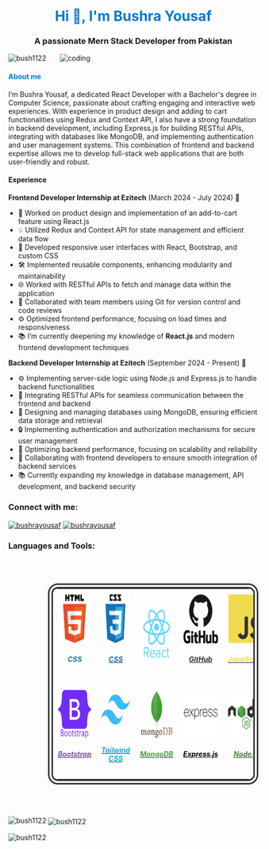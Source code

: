 <h1 align="center" style=" color: #007acc;">Hi 👋, I'm Bushra Yousaf</h1>
<h3 align="center">A passionate Mern Stack Developer  from Pakistan</h3>
<img align="right" alt="coding" width="400" src="https://static.wixstatic.com/media/b313a9_89ebec0c5f384c65a9551f0c1ec18ca9~mv2.gif" >

<p align="left"> <img src="https://komarev.com/ghpvc/?username=bush1122&label=Profile%20views&color=0e75b6&style=flat" alt="bush1122" /> </p>

<h4 style="color: #007acc;">
  About <span style="color:  #007acc;">me</span>
</h4>
<p>I’m Bushra Yousaf, a dedicated React Developer with a Bachelor's degree in Computer Science, passionate about crafting engaging and interactive web experiences. With experience in product design and adding to cart functionalities using Redux and Context API, I also have a strong foundation in backend development, including Express.js for building RESTful APIs, integrating with databases like MongoDB, and implementing authentication and user management systems. This combination of frontend and backend expertise allows me to develop full-stack web applications that are both user-friendly and robust.</p>

<h4>Experience</h4>
<p><strong>Frontend Developer Internship at Ezitech</strong> (March 2024 - July 2024) 🏢</p>
<ul style="padding-left: 20px;">
    <li>🚀 Worked on product design and implementation of an add-to-cart feature using React.js</li>
    <li>💡 Utilized Redux and Context API for state management and efficient data flow</li>
    <li>🎨 Developed responsive user interfaces with React, Bootstrap, and custom CSS</li>
    <li>🛠️ Implemented reusable components, enhancing modularity and maintainability</li>
    <li>🌐 Worked with RESTful APIs to fetch and manage data within the application</li>
    <li>🤝 Collaborated with team members using Git for version control and code reviews</li>
    <li>⚙️ Optimized frontend performance, focusing on load times and responsiveness</li>
    <li>📚 I’m currently deepening my knowledge of <strong>React.js</strong> and modern frontend development techniques</li>
</ul>




<p><strong>Backend Developer Internship at Ezitech</strong> (September 2024 - Present) 🏢</p>
<ul style="padding-left: 20px;">
    <li>⚙️ Implementing server-side logic using Node.js and Express.js to handle backend functionalities</li>
    <li>🔗 Integrating RESTful APIs for seamless communication between the frontend and backend</li>
    <li>💾 Designing and managing databases using MongoDB, ensuring efficient data storage and retrieval</li>
    <li>🔒 Implementing authentication and authorization mechanisms for secure user management</li>
    <li>🚀 Optimizing backend performance, focusing on scalability and reliability</li>
    <li>🤝 Collaborating with frontend developers to ensure smooth integration of backend services</li>
    <li>📚 Currently expanding my knowledge in database management, API development, and backend security</li>
</ul>

<h3 align="left">Connect with me:</h3>
<p align="left">
<a href="https://www.linkedin.com/in/bushra-yousaf-9b6675240" target="_blank"><img align="center" src="https://raw.githubusercontent.com/rahuldkjain/github-profile-readme-generator/master/src/images/icons/Social/linked-in-alt.svg" alt="bushrayousaf" height="30" width="40" /></a>
<a href="https://www.facebook.com/ahnhi.malik/" target="_blank"><img align="center" src="https://raw.githubusercontent.com/rahuldkjain/github-profile-readme-generator/master/src/images/icons/Social/facebook.svg" alt="bushrayousaf" height="30" width="40" /></a>
</p>

<h3 align="left">Languages and Tools:</h3>

<div style="text-align: center; padding: 40px;">
    <table style="border: 10px double #333; border-radius: 20px; box-shadow: 0 0 10px rgba(0, 0, 0, 0.1); margin: 10px 40px;">
        <tr>
           <td style="padding: 10px; text-align: center;">
                <a href="https://developer.mozilla.org/en-US/docs/Web/HTML" target="_blank">
                    <img src="https://raw.githubusercontent.com/devicons/devicon/master/icons/html5/html5-original-wordmark.svg" alt="html5" width="100" height="100"/>
                </a>
             <h5 style="color: #1572B6;text-align: center; ">CSS</h5>
           </td>
           <td style="padding: 10px; text-align: center;">
                <a href="https://developer.mozilla.org/en-US/docs/Web/CSS" target="_blank">
                    <img src="https://raw.githubusercontent.com/devicons/devicon/master/icons/css3/css3-original-wordmark.svg" alt="css3" width="100" height="100"/>
                    <h5 style="color: #1572B6;">CSS</h5>
                </a>
            </td>
            <td style="padding: 10px; text-align: center;">
                <a href="https://reactjs.org/" target="_blank">
                    <img src="https://raw.githubusercontent.com/devicons/devicon/master/icons/react/react-original-wordmark.svg" alt="react" width="100" height="100"/>
                </a>
            </td>
            <td style="padding: 10px; text-align: center;">
                <a href="https://github.com/" target="_blank">
                    <img src="https://raw.githubusercontent.com/devicons/devicon/master/icons/github/github-original-wordmark.svg" alt="github" width="100" height="100"/>
                    <h5 style="color: #333;">GitHub</h5>
                </a>
            </td>
            <td style="padding: 10px; text-align: center;">
                <a href="https://developer.mozilla.org/en-US/docs/Web/JavaScript" target="_blank">
                    <img src="https://raw.githubusercontent.com/devicons/devicon/master/icons/javascript/javascript-original.svg" alt="javascript" width="100" height="100"/>
                    <h5 style="color: #F0DB4F;">JavaScript</h5>
                </a>
            </td>
           <td style="padding: 10px; text-align: center;">
                <a href="https://redux.js.org/" target="_blank">
                    <img src="https://raw.githubusercontent.com/devicons/devicon/master/icons/redux/redux-original.svg" alt="redux" width="100" height="100"/>
                    <h5 style="color: #764ABC;">Redux</h5>
                </a>
            </td>
        </tr>
        <tr>
      <td style="padding: 10px; text-align: center;">
        <a href="https://getbootstrap.com/" target="_blank">
            <img src="https://raw.githubusercontent.com/devicons/devicon/master/icons/bootstrap/bootstrap-plain-wordmark.svg" alt="bootstrap" width="100" height="100"/>
            <h5 style="color: #7952B3;">Bootstrap</h5>
        </a>
    </td>
           
<td style="padding: 10px; text-align: center;">
    <a href="https://tailwindcss.com/" target="_blank">
        <img src="https://raw.githubusercontent.com/devicons/devicon/master/icons/tailwindcss/tailwindcss-plain.svg" alt="tailwindcss" width="100" height="100"/>
        <h5 style="color: #06B6D4;">Tailwind CSS</h5>
    </a>
</td>
           <td style="padding: 10px; text-align: center;">
                <a href="https://www.mongodb.com/" target="_blank">
                    <img src="https://raw.githubusercontent.com/devicons/devicon/master/icons/mongodb/mongodb-original-wordmark.svg" alt="mongodb" width="100" height="100"/>
                    <h5 style="color: #47A248;">MongoDB</h5>
                </a>
            </td>
            <td style="padding: 10px; text-align: center;">
                <a href="https://expressjs.com/" target="_blank">
                    <img src="https://raw.githubusercontent.com/devicons/devicon/master/icons/express/express-original-wordmark.svg" alt="express" width="100" height="100"/>
                    <h5 style="color: #000;">Express.js</h5>
                </a>
            </td>
            <td style="padding: 10px; text-align: center;">
                <a href="https://nodejs.org/" target="_blank">
                    <img src="https://raw.githubusercontent.com/devicons/devicon/master/icons/nodejs/nodejs-original-wordmark.svg" alt="nodejs" width="100" height="100"/>
                    <h5 style="color: #43853D;">Node.js</h5>
                </a>
            </td>
          <td style="padding: 10px; text-align: center;">
        <a href="https://www.postman.com/" target="_blank">
            <img src="https://raw.githubusercontent.com/devicons/devicon/master/icons/postman/postman-original.svg" alt="postman" width="100" height="100"/>
            <h5 style="color: #FF6C37;">Postman</h5>
        </a>
    </td>
        </tr>
    </table>
</div>



<p><img align="left" src="https://github-readme-stats.vercel.app/api/top-langs?username=bush1122&show_icons=true&locale=en&layout=compact" alt="bush1122" /></p>

<p>&nbsp;<img align="center" src="https://github-readme-stats.vercel.app/api?username=bush1122&show_icons=true&locale=en" alt="bush1122" /></p>

<p><img align="center" src="https://github-readme-streak-stats.herokuapp.com/?user=bush1122&" alt="bush1122" /></p>

